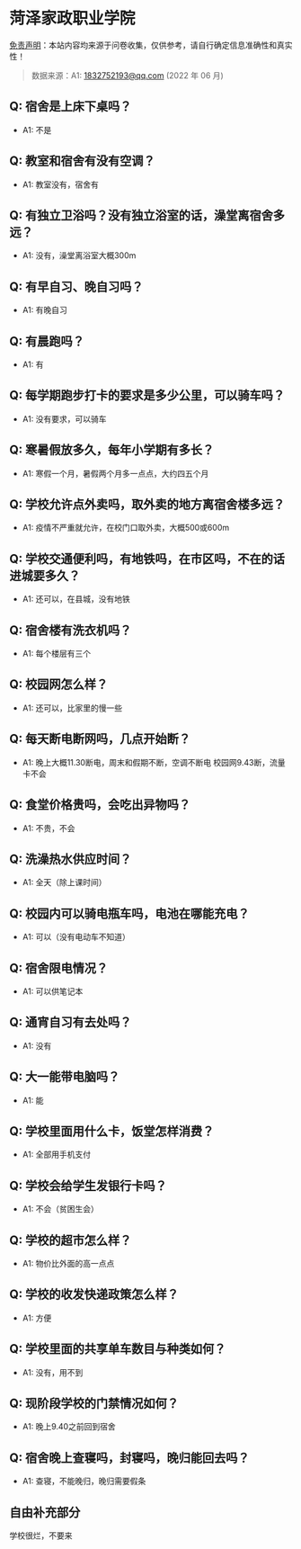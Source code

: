 # 菏泽家政职业学院

[免责声明](https://colleges.chat/#_3)：本站内容均来源于问卷收集，仅供参考，请自行确定信息准确性和真实性！

> 数据来源：A1: 1832752193@qq.com (2022 年 06 月)

## Q: 宿舍是上床下桌吗？

- A1: 不是

## Q: 教室和宿舍有没有空调？

- A1: 教室没有，宿舍有

## Q: 有独立卫浴吗？没有独立浴室的话，澡堂离宿舍多远？

- A1: 没有，澡堂离浴室大概300m

## Q: 有早自习、晚自习吗？

- A1: 有晚自习

## Q: 有晨跑吗？

- A1: 有

## Q: 每学期跑步打卡的要求是多少公里，可以骑车吗？

- A1: 没有要求，可以骑车

## Q: 寒暑假放多久，每年小学期有多长？

- A1: 寒假一个月，暑假两个月多一点点，大约四五个月

## Q: 学校允许点外卖吗，取外卖的地方离宿舍楼多远？

- A1: 疫情不严重就允许，在校门口取外卖，大概500或600m

## Q: 学校交通便利吗，有地铁吗，在市区吗，不在的话进城要多久？

- A1: 还可以，在县城，没有地铁

## Q: 宿舍楼有洗衣机吗？

- A1: 每个楼层有三个

## Q: 校园网怎么样？

- A1: 还可以，比家里的慢一些

## Q: 每天断电断网吗，几点开始断？

- A1: 晚上大概11.30断电，周末和假期不断，空调不断电 校园网9.43断，流量卡不会

## Q: 食堂价格贵吗，会吃出异物吗？

- A1: 不贵，不会

## Q: 洗澡热水供应时间？

- A1: 全天（除上课时间）

## Q: 校园内可以骑电瓶车吗，电池在哪能充电？

- A1: 可以（没有电动车不知道）

## Q: 宿舍限电情况？

- A1: 可以供笔记本

## Q: 通宵自习有去处吗？

- A1: 没有

## Q: 大一能带电脑吗？

- A1: 能

## Q: 学校里面用什么卡，饭堂怎样消费？

- A1: 全部用手机支付

## Q: 学校会给学生发银行卡吗？

- A1: 不会（贫困生会）

## Q: 学校的超市怎么样？

- A1: 物价比外面的高一点点

## Q: 学校的收发快递政策怎么样？

- A1: 方便

## Q: 学校里面的共享单车数目与种类如何？

- A1: 没有，用不到

## Q: 现阶段学校的门禁情况如何？

- A1: 晚上9.40之前回到宿舍

## Q: 宿舍晚上查寝吗，封寝吗，晚归能回去吗？

- A1: 查寝，不能晚归，晚归需要假条

## 自由补充部分

学校很烂，不要来